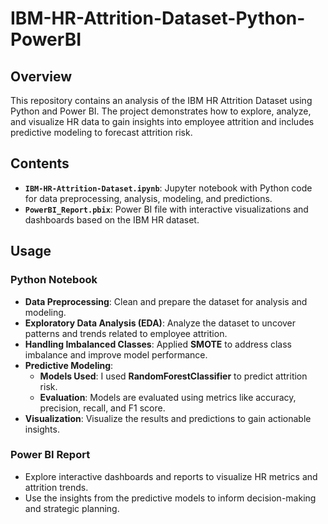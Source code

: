 # IBM-HR-Attrition-Dataset-Python-PowerBI

## Overview

This repository contains an analysis of the IBM HR Attrition Dataset using Python and Power BI. The project demonstrates how to explore, analyze, and visualize HR data to gain insights into employee attrition and includes predictive modeling to forecast attrition risk.

## Contents

- **`IBM-HR-Attrition-Dataset.ipynb`**: Jupyter notebook with Python code for data preprocessing, analysis, modeling, and predictions.
- **`PowerBI_Report.pbix`**: Power BI file with interactive visualizations and dashboards based on the IBM HR dataset.

## Usage

### Python Notebook

- **Data Preprocessing**: Clean and prepare the dataset for analysis and modeling.
- **Exploratory Data Analysis (EDA)**: Analyze the dataset to uncover patterns and trends related to employee attrition.
- **Handling Imbalanced Classes**: Applied **SMOTE** to address class imbalance and improve model performance.
- **Predictive Modeling**:
  - **Models Used**: I used **RandomForestClassifier** to predict attrition risk.
  - **Evaluation**: Models are evaluated using metrics like accuracy, precision, recall, and F1 score.
- **Visualization**: Visualize the results and predictions to gain actionable insights.

### Power BI Report

- Explore interactive dashboards and reports to visualize HR metrics and attrition trends.
- Use the insights from the predictive models to inform decision-making and strategic planning.

